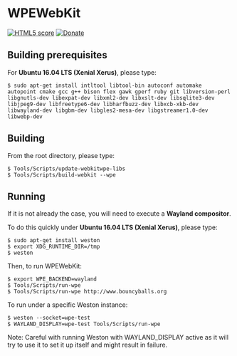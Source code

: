 WPEWebKit
======
[![HTML5 score](https://img.shields.io/badge/HTML5%20score-440-blue.svg)](https://html5test.com/)
[![Donate](https://img.shields.io/badge/Donate-PayPal-green.svg)](https://www.paypal.com/cgi-bin/webscr?cmd=_s-xclick&hosted_button_id=55UJZHTXW8VTE)

## Building prerequisites

For **Ubuntu 16.04 LTS (Xenial Xerus)**, please type:

    $ sudo apt-get install intltool libtool-bin autoconf automake autopoint cmake gcc g++ bison flex gawk gperf ruby git libversion-perl libgnutls-dev libexpat-dev libxml2-dev libxslt-dev libsqlite3-dev libjpeg9-dev libfreetype6-dev libharfbuzz-dev libxcb-xkb-dev libwayland-dev libgbm-dev libgles2-mesa-dev libgstreamer1.0-dev libwebp-dev


## Building

From the root directory, please type:

    $ Tools/Scripts/update-webkitwpe-libs
    $ Tools/Scripts/build-webkit --wpe


## Running

If it is not already the case, you will need to execute a **Wayland compositor**.

To do this quickly under **Ubuntu 16.04 LTS (Xenial Xerus)**, please type:

    $ sudo apt-get install weston
    $ export XDG_RUNTIME_DIR=/tmp
    $ weston

Then, to run WPEWebKit:

    $ export WPE_BACKEND=wayland
    $ Tools/Scripts/run-wpe
    $ Tools/Scripts/run-wpe http://www.bouncyballs.org

To run under a specific Weston instance:

    $ weston --socket=wpe-test
    $ WAYLAND_DISPLAY=wpe-test Tools/Scripts/run-wpe

Note: Careful with running Weston with WAYLAND_DISPLAY active as it
will try to use it to set it up itself and might result in failure.
